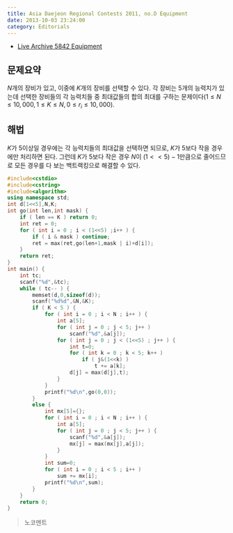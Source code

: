 ```yaml
---
title: Asia Daejeon Regional Contests 2011, no.D Equipment
date: 2013-10-03 23:24:00
category: Editorials
---
```


* [Live Archive 5842 Equipment](https://icpcarchive.ecs.baylor.edu/index.php?option=com_onlinejudge&Itemid=8&page=show_problem&problem=3853)

## 문제요약

$N$개의 장비가 있고, 이중에 $K$개의 장비를 선택할 수 있다. 각 장비는 5개의 능력치가 있는데 선택한 장비들의 각 능력치들 중 최대값들의 합의 최대를 구하는 문제이다$(1\leq{}N\leq{}10,000,1\leq{}K\leq{}N,0\leq{}r_i\leq{}10,000)$. 

## 해법

$K$가 5이상일 경우에는 각 능력치들의 최대값을 선택하면 되므로, $K$가 5보다 작을 경우에만 처리하면 된다. 그런데 $K$가 5보다 작은 경우 $N$이 $(1<<5)-1$만큼으로 줄어드므로 모든 경우를 다 보는 백트랙킹으로 해결할 수 있다. 


```cpp
#include<cstdio>
#include<cstring>
#include<algorithm>
using namespace std;
int d[1<<5],N,K;
int go(int len,int mask) {
    if ( len == K ) return 0;
    int ret = 0;
    for ( int i = 0 ; i < (1<<5) ;i++ ) {
        if ( i & mask ) continue;
        ret = max(ret,go(len+1,mask | i)+d[i]);
    }
    return ret;
}
int main() {
    int tc;
    scanf("%d",&tc);
    while ( tc-- ) {
        memset(d,0,sizeof(d));
        scanf("%d%d",&N,&K);
        if ( K < 5 ) {
            for ( int i = 0 ; i < N ; i++ ) {
                int a[5];
                for ( int j = 0 ; j < 5; j++ ) 
                    scanf("%d",&a[j]);
                for ( int j = 0 ; j < (1<<5) ; j++ ) {
                    int t=0;
                    for ( int k = 0 ; k < 5; k++ ) 
                        if ( j&(1<<k) ) 
                            t += a[k];
                    d[j] = max(d[j],t);
                }
            }
            printf("%d\n",go(0,0));
        }
        else {
            int mx[5]={};
            for ( int i = 0 ; i < N ; i++ ) {
                int a[5];
                for ( int j = 0 ; j < 5; j++ ) {
                    scanf("%d",&a[j]);
                    mx[j] = max(mx[j],a[j]);
                }
            }
            int sum=0;
            for ( int i = 0 ; i < 5 ; i++ ) 
                sum += mx[i];
            printf("%d\n",sum);
        }
    }
    return 0;
}
```

>노코멘트

